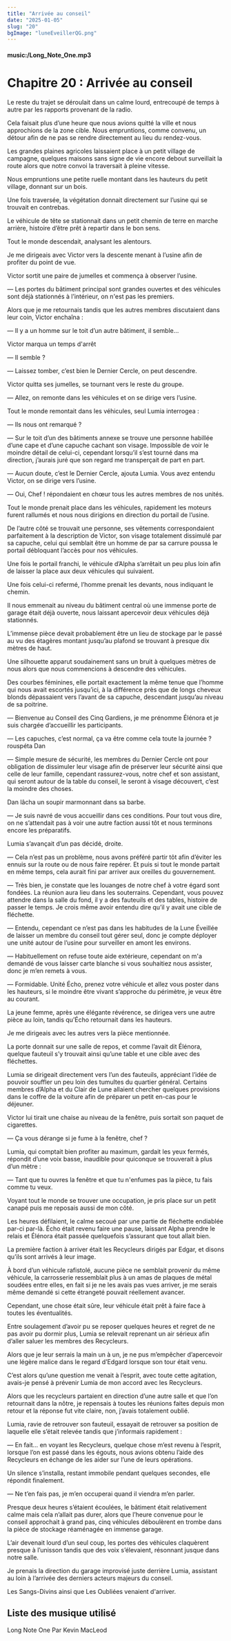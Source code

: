 ```yaml
---
title: "Arrivée au conseil"
date: "2025-01-05"
slug: "20"
bgImage: "luneEveillerQG.png"
---
```


#### music:/Long_Note_One.mp3

# Chapitre 20 : Arrivée au conseil

Le reste du trajet se déroulait dans un calme lourd, entrecoupé de temps à autre par les rapports provenant de la radio.

Cela faisait plus d’une heure que nous avions quitté la ville et nous approchions de la zone cible. Nous empruntions, comme convenu, un détour afin de ne pas se rendre directement au lieu du rendez-vous.

Les grandes plaines agricoles laissaient place à un petit village de campagne, quelques maisons sans signe de vie encore debout surveillait la route alors que notre convoi la traversait à pleine vitesse.

Nous empruntions une petite ruelle montant dans les hauteurs du petit village, donnant sur un bois.

Une fois traversée, la végétation donnait directement sur l’usine qui se trouvait en contrebas.

Le véhicule de tête se stationnait dans un petit chemin de terre en marche arrière, histoire d’être prêt à repartir dans le bon sens.

Tout le monde descendait, analysant les alentours.

Je me dirigeais avec Victor vers la descente menant à l’usine afin de profiter du point de vue.

Victor sortit une paire de jumelles et commença à observer l’usine.

— Les portes du bâtiment principal sont grandes ouvertes et des véhicules sont déjà stationnés à l’intérieur, on n'est pas les premiers.

Alors que je me retournais tandis que les autres membres discutaient dans leur coin, Victor enchaîna :

— Il y a un homme sur le toit d’un autre bâtiment, il semble…

Victor marqua un temps d'arrêt

— Il semble ?

— Laissez tomber, c’est bien le Dernier Cercle, on peut descendre.

Victor quitta ses jumelles, se tournant vers le reste du groupe.

— Allez, on remonte dans les véhicules et on se dirige vers l’usine.

Tout le monde remontait dans les véhicules, seul Lumia interrogea :

— Ils nous ont remarqué ?

— Sur le toit d’un des bâtiments annexe se trouve une personne habillée d’une cape et d’une capuche cachant son visage. Impossible de voir le moindre détail de celui-ci, cependant lorsqu’il s’est tourné dans ma direction, j’aurais juré que son regard me transperçait de part en part.

— Aucun doute, c’est le Dernier Cercle, ajouta Lumia. Vous avez entendu Victor, on se dirige vers l’usine.

— Oui, Chef ! répondaient en chœur tous les autres membres de nos unités.

Tout le monde prenait place dans les véhicules, rapidement les moteurs furent rallumés et nous nous dirigions en direction du portail de l’usine.

De l’autre côté se trouvait une personne, ses vêtements correspondaient parfaitement à la description de Victor, son visage totalement dissimulé par sa capuche, celui qui semblait être un homme de par sa carrure poussa le portail débloquant l’accès pour nos véhicules.

Une fois le portail franchi, le véhicule d’Alpha s’arrêtait un peu plus loin afin de laisser la place aux deux véhicules qui suivaient.

Une fois celui-ci refermé, l’homme prenait les devants, nous indiquant le chemin.

Il nous emmenait au niveau du bâtiment central où une immense porte de garage était déjà ouverte, nous laissant apercevoir deux véhicules déjà stationnés.

L’immense pièce devait probablement être un lieu de stockage par le passé au vu des étagères montant jusqu’au plafond se trouvant à presque dix mètres de haut.

Une silhouette apparut soudainement sans un bruit à quelques mètres de nous alors que nous commencions à descendre des véhicules.

Des courbes féminines, elle portait exactement la même tenue que l’homme qui nous avait escortés jusqu’ici, à la différence près que de longs cheveux blonds dépassaient vers l’avant de sa capuche, descendant jusqu’au niveau de sa poitrine.

— Bienvenue au Conseil des Cinq Gardiens, je me prénomme Élénora et je suis chargée d’accueillir les participants.

— Les capuches, c’est normal, ça va être comme cela toute la journée ? rouspéta Dan

— Simple mesure de sécurité, les membres du Dernier Cercle ont pour obligation de dissimuler leur visage afin de préserver leur sécurité ainsi que celle de leur famille, cependant rassurez-vous, notre chef et son assistant, qui seront autour de la table du conseil, le seront à visage découvert, c’est la moindre des choses.

Dan lâcha un soupir marmonnant dans sa barbe.

— Je suis navré de vous accueillir dans ces conditions. Pour tout vous dire, on ne s’attendait pas à voir une autre faction aussi tôt et nous terminons encore les préparatifs.

Lumia s’avançait d’un pas décidé, droite.

— Cela n’est pas un problème, nous avons préféré partir tôt afin d’éviter les ennuis sur la route ou de nous faire repérer. Et puis si tout le monde partait en même temps, cela aurait fini par arriver aux oreilles du gouvernement.

— Très bien, je constate que les louanges de notre chef à votre égard sont fondées. La réunion aura lieu dans les souterrains. Cependant, vous pouvez attendre dans la salle du fond, il y a des fauteuils et des tables, histoire de passer le temps. Je crois même avoir entendu dire qu’il y avait une cible de fléchette.

— Entendu, cependant ce n’est pas dans les habitudes de la Lune Éveillée de laisser un membre du conseil tout gérer seul, donc je compte déployer une unité autour de l’usine pour surveiller en amont les environs.

— Habituellement on refuse toute aide extérieure, cependant on m'a demandé de vous laisser carte blanche si vous souhaitiez nous assister, donc je m’en remets à vous.

— Formidable. Unité Écho, prenez votre véhicule et allez vous poster dans les hauteurs, si le moindre être vivant s’approche du périmètre, je veux être au courant.

La jeune femme, après une élégante révérence, se dirigea vers une autre pièce au loin, tandis qu’Écho retournait dans les hauteurs.

Je me dirigeais avec les autres vers la pièce mentionnée.

La porte donnait sur une salle de repos, et comme l’avait dit Élénora, quelque fauteuil s’y trouvait ainsi qu’une table et une cible avec des fléchettes.

Lumia se dirigeait directement vers l’un des fauteuils, appréciant l’idée de pouvoir souffler un peu loin des tumultes du quartier général. Certains membres d’Alpha et du Clair de Lune allaient chercher quelques provisions dans le coffre de la voiture afin de préparer un petit en-cas pour le déjeuner.

Victor lui tirait une chaise au niveau de la fenêtre, puis sortait son paquet de cigarettes.

— Ça vous dérange si je fume à la fenêtre, chef ?

Lumia, qui comptait bien profiter au maximum, gardait les yeux fermés, répondit d’une voix basse, inaudible pour quiconque se trouverait à plus d’un mètre :

— Tant que tu ouvres la fenêtre et que tu n'enfumes pas la pièce, tu fais comme tu veux.

Voyant tout le monde se trouver une occupation, je pris place sur un petit canapé puis me reposais aussi de mon côté.

Les heures défilaient, le calme secoué par une partie de fléchette endiablée par-ci par-là. Écho était revenu faire une pause, laissant Alpha prendre le relais et Élénora était passée quelquefois s’assurant que tout allait bien.

La première faction à arriver était les Recycleurs dirigés par Edgar, et disons qu’ils sont arrivés à leur image. 

À bord d’un véhicule rafistolé, aucune pièce ne semblait provenir du même véhicule, la carrosserie ressemblait plus à un amas de plaques de métal soudées entre elles, en fait si je ne les avais pas vues arriver, je me serais même demandé si cette étrangeté pouvait réellement avancer.

Cependant, une chose était sûre, leur véhicule était prêt à faire face à toutes les éventualités.

Entre soulagement d’avoir pu se reposer quelques heures et regret de ne pas avoir pu dormir plus, Lumia se relevait reprenant un air sérieux afin d’aller saluer les membres des Recycleurs.

Alors que je leur serrais la main un à un, je ne pus m’empêcher d’apercevoir une légère malice dans le regard d’Edgard lorsque son tour était venu.

C’est alors qu’une question me venait à l’esprit, avec toute cette agitation, avais-je pensé à prévenir Lumia de mon accord avec les Recycleurs.

Alors que les recycleurs partaient en direction d’une autre salle et que l’on retournait dans la nôtre, je repensais à toutes les réunions faites depuis mon retour et la réponse fut vite claire, non, j’avais totalement oublié.

Lumia, ravie de retrouver son fauteuil, essayait de retrouver sa position de laquelle elle s’était relevée tandis que j’informais rapidement :

— En fait… en voyant les Recycleurs, quelque chose m’est revenu à l’esprit, lorsque l’on est passé dans les égouts, nous avions obtenu l’aide des Recycleurs en échange de les aider sur l’une de leurs opérations.

Un silence s’installa, restant immobile pendant quelques secondes, elle répondit finalement.

— Ne t’en fais pas, je m’en occuperai quand il viendra m’en parler.

Presque deux heures s’étaient écoulées, le bâtiment était relativement calme mais cela n’allait pas durer, alors que l’heure convenue pour le conseil approchait à grand pas, cinq véhicules déboulèrent en trombe dans la pièce de stockage réaménagée en immense garage.

L’air devenait lourd d’un seul coup, les portes des véhicules claquèrent presque à l’unisson tandis que des voix s’élevaient, résonnant jusque dans notre salle.

Je prenais la direction du garage improvisé juste derrière Lumia, assistant au loin à l’arrivée des derniers acteurs majeurs du conseil.

Les Sangs-Divins ainsi que Les Oubliées venaient d'arriver.

## Liste des musique utilisé

Long Note One Par Kevin MacLeod